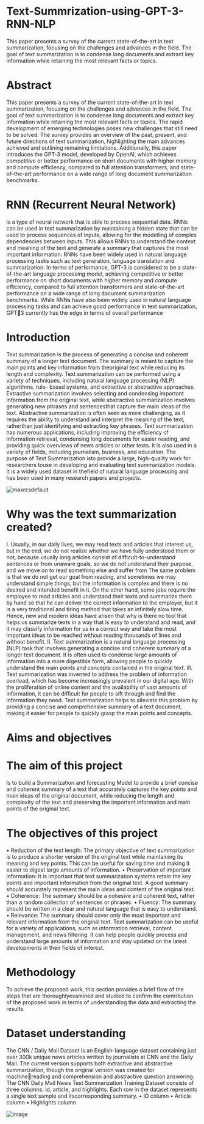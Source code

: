 # Text-Summrization-using-GPT-3-RNN-NLP
This paper presents a survey of the current state-of-the-art in text summarization, focusing on  the challenges and advances in the field. The goal of text summarization is to condense long  documents and extract key information while retaining the most relevant facts or topics. 

# Abstract
This paper presents a survey of the current state-of-the-art in text summarization, focusing on 
the challenges and advances in the field. The goal of text summarization is to condense long 
documents and extract key information while retaining the most relevant facts or topics. The rapid 
development of emerging technologies poses new challenges that still need to be solved. The 
survey provides an overview of the past, present, and future directions of text summarization, 
highlighting the main advances achieved and outlining remaining limitations. Additionally, this 
paper introduces the GPT-3 model, developed by OpenAI, which achieves competitive or better 
performance on short documents with higher memory and compute efficiency, compared to full 
attention transformers, and state-of–the-art performance on a wide range of long document 
summarization benchmarks.

# RNN (Recurrent Neural Network)
is a type of neural network that is able to process sequential
data. RNNs can be used in text summarization by maintaining a hidden state that can be used to
process sequences of inputs, allowing for the modelling of complex dependencies between inputs.
This allows RNNs to understand the context and meaning of the text and generate a summary that
captures the most important information. RNNs have been widely used in natural language
processing tasks such as text generation, language translation and summarization.
In terms of performance, GPT-3 is considered to be a state-of-the-art language processing model,
achieving competitive or better performance on short documents with higher memory and compute
efficiency, compared to full attention transformers and state-of-the-art performance on a wide
range of long document summarization benchmarks. While RNNs have also been widely used in
natural language processing tasks and can achieve good performance in text summarization, GPT3 currently has the edge in terms of overall performance

# Introduction
Text summarization is the process of generating a concise and coherent summary of a 
longer text document. The summary is meant to capture the main points and key information
from theoriginal text while reducing its length and complexity. Text summarization can be 
performed using a variety of techniques, including natural language processing (NLP) 
algorithms, rule- based systems, and extractive or abstractive approaches.
Extractive summarization involves selecting and condensing important information from 
the original text, while abstractive summarization involves generating new phrases and 
sentencesthat capture the main ideas of the text. Abstractive summarization is often seen as 
more challenging, as it requires the ability to understand and interpret the meaning of the text,
ratherthan just identifying and extracting key phrases.
Text summarization has numerous applications, including improving the efficiency of
information retrieval, condensing long documents for easier reading, and providing quick
overviews of news articles or other texts. It is also used in a variety of fields, including
journalism, business, and education.
The purpose of Text Summarization isto provide a large, high-quality work for researchers
touse in developing and evaluating text summarization models. It is a widely used dataset in
thefield of natural language processing and has been used in many research papers and projects.

![maxresdefault](https://user-images.githubusercontent.com/118799603/215291454-dce12090-7253-4745-aabf-eb2ecd603cde.jpg)

# Why was the text summarization created?
I. Usually, in our daily lives, we may read texts and articles that interest us, but in the end,
we do not realize whether we have fully understood them or not, because usually long
articles consist of difficult-to-understand sentences or from unaware goals, so we do not
understand their purpose, and we move on to read something else and suffer from The same
problem is that we do not get our goal from reading, and sometimes we may understand
simple things, but the information is complex and there is no desired and intended benefit
in it. On the other hand, some jobs require the employee to read articles and understand
their texts and summarize them by hand so that he can deliver the correct information to
the employer, but it is a very traditional and tiring method that takes an infinitely slow time.
Hence, new and modern ideas have arisen that why is there no tool that helps us summarize
texts in a way that is easy to understand and read, and it may classify information for us in
a correct way and take the most important ideas to be reached without reading thousands
of lines and without benefit.
II. Text summarization is a natural language processing (NLP) task that involves generating
a concise and coherent summary of a longer text document. It is often used to condense
large amounts of information into a more digestible form, allowing people to quickly
understand the main points and concepts contained in the original text.
III. Text summarization was invented to address the problem of information overload, which
has become increasingly prevalent in our digital age. With the proliferation of online
content and the availability of vast amounts of information, it can be difficult for people to
sift through and find the information they need. Text summarization helps to alleviate this
problem by providing a concise and comprehensive summary of a text document, making
it easier for people to quickly grasp the main points and concepts.

# Aims and objectives

# The aim of this project
Is to build a Summarization and forecasting Model to provide a brief concise and coherent
summary of a text that accurately captures the key points and main ideas of the original
document, while reducing the length and complexity of the text and preserving the
important information and main points of the original text.

# The objectives of this project
• Reduction of the text length: The primary objective of text summarization is to produce 
a shorter version of the original text while maintaining its meaning and key points. This 
can be useful for saving time and making it easier to digest large amounts of 
information.
• Preservation of important information: It is important that text summarization systems
retain the key points and important information from the original text. A good summary
should accurately represent the main ideas and content of the original text.
• Coherence: The summary should be a cohesive and coherent text, rather than a random
collection of sentences or phrases.
• Fluency: The summary should be written in a clear and natural language that is easy to
understand.
• Relevance: The summary should cover only the most important and relevant 
information from the original text.
Text summarization can be useful for a variety of applications, such as information 
retrieval, content management, and news filtering. It can help people quickly process and 
understand large amounts of information and stay updated on the latest developments in their 
fields of interest.

# Methodology
To achieve the proposed work, this section provides a brief flow of the steps that are
thoroughlyexamined and studied to confirm the contribution of the proposed work in terms of
understanding the data and extracting the results.

# Dataset understanding
The CNN / Daily Mail Dataset is an English-language dataset containing just over 300k unique 
news articles written by journalists at CNN and the Daily Mail. The current version supports both 
extractive and abstractive summarization, though the original version was created for machinereading and comprehension and abstractive question answering.
The CNN Daily Mail News Test Summarization Training Dataset consists of three columns: id,
article, and highlights. Each row in the dataset represents a single text sample and itscorresponding
summary.
• ID column
• Article column
• Highlights column

![image](https://user-images.githubusercontent.com/118799603/215291787-927d47bb-a540-47c7-9494-26f6500a002e.png)
